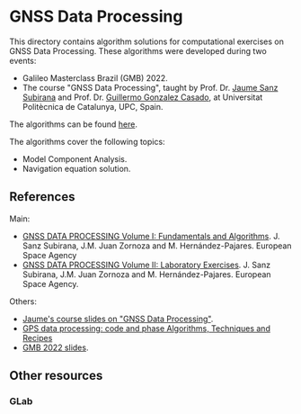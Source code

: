 # GNSS Data Processing

This directory contains algorithm solutions for computational exercises on GNSS Data Processing. These algorithms were developed during two events:
- Galileo Masterclass Brazil (GMB) 2022.
- The course "GNSS Data Processing", taught by Prof. Dr. [Jaume Sanz Subirana] and Prof. Dr. [Guillermo Gonzalez Casado], at Universitat Politècnica de Catalunya, UPC, Spain.

The algorithms can be found [here].

The algorithms cover the following topics:
- Model Component Analysis.
- Navigation equation solution.

## References
Main:
- [GNSS DATA PROCESSING Volume I: Fundamentals and Algorithms][4]. J. Sanz Subirana, J.M. Juan Zornoza and M. Hernández-Pajares. European Space Agency
- [GNSS DATA PROCESSING Volume II: Laboratory Exercises][4]. J. Sanz Subirana, J.M. Juan Zornoza and M. Hernández-Pajares. European Space Agency.

Others:
- [Jaume's course slides on "GNSS Data Processing"][1].
- [GPS data processing: code and phase Algorithms, Techniques and Recipes][2]
- [GMB 2022 slides][3].

## Other resources

### GLab

[Jaume Sanz Subirana]: https://gage.upc.edu/en/personnel/permanent-staff/jaume.sanz
[Guillermo Gonzalez Casado]: https://gage.upc.edu/en/personnel/permanent-staff/dr-guillermo-gonzalez-casado
[here]: https://server.gage.upc.edu/TEACHING_MATERIAL/GMB2022/SOFTWARE/
[1]: https://gage.upc.edu/486/gage/en/en/learning-materials/software-tools/glab-tool-suite-links/glab-tutorials/gnss-tutorials
[2]: https://gage.upc.edu/en/learning-materials/library/gnss-books/gps-data-processing-code-and-phase-algorithms-techniques-and-recipes
[3]: https://gage.upc.edu/en/learning-materials/library/gnss-webinars/gic-masterclass-brazil-2022
[4]: https://gage.upc.edu/en/learning-materials/library/gnss-books/gnss-data-processing-book
